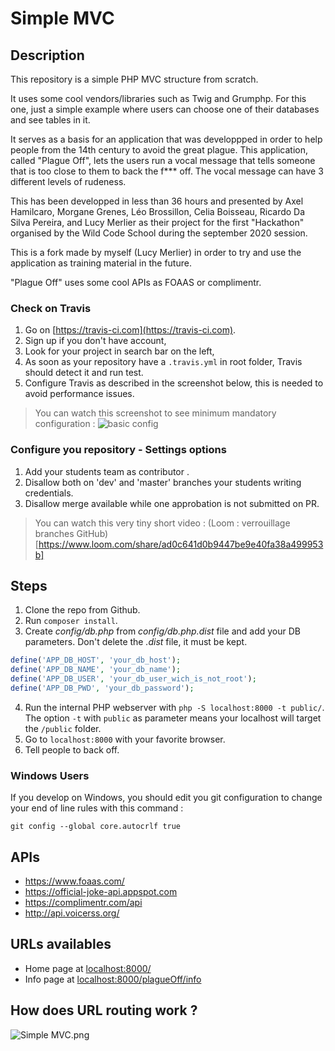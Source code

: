 # Simple MVC

## Description

This repository is a simple PHP MVC structure from scratch.

It uses some cool vendors/libraries such as Twig and Grumphp.
For this one, just a simple example where users can choose one of their databases and see tables in it.

It serves as a basis for an application that was developpped in order to help people from the 14th century to avoid the great plague.
This application, called "Plague Off", lets the users run a vocal message that tells someone that is too close to them to back the f*** off.
The vocal message can have 3 different levels of rudeness.

This has been developped in less than 36 hours and presented by Axel Hamilcaro, Morgane Grenes, Léo Brossillon, Celia Boisseau, Ricardo Da Silva Pereira, and Lucy Merlier as their project for the first "Hackathon" organised by the Wild Code School during the september 2020 session.

This is a fork made by myself (Lucy Merlier) in order to try and use the application as training material in the future.

"Plague Off" uses some cool APIs as FOAAS or complimentr. 

### Check on Travis

1. Go on [https://travis-ci.com](https://travis-ci.com).
2. Sign up if you don't have account,
3. Look for your project in search bar on the left,
4. As soon as your repository have a `.travis.yml` in root folder, Travis should detect it and run test.
5. Configure Travis as described in the screenshot below, this is needed to avoid performance issues.

> You can watch this screenshot to see minimum mandatory configuration : ![basic config](http://images.innoveduc.fr/symfony4/travis-config.png)

### Configure you repository - Settings options

1. Add your students team as contributor .
2. Disallow both on 'dev' and 'master' branches your students writing credentials. 
3. Disallow merge available while one approbation is not submitted on PR.

> You can watch this very tiny short video : (Loom : verrouillage branches GitHub)[https://www.loom.com/share/ad0c641d0b9447be9e40fa38a499953b]

## Steps

1. Clone the repo from Github.
2. Run `composer install`.
3. Create *config/db.php* from *config/db.php.dist* file and add your DB parameters. Don't delete the *.dist* file, it must be kept.
```php
define('APP_DB_HOST', 'your_db_host');
define('APP_DB_NAME', 'your_db_name');
define('APP_DB_USER', 'your_db_user_wich_is_not_root');
define('APP_DB_PWD', 'your_db_password');
```
4. Run the internal PHP webserver with `php -S localhost:8000 -t public/`. The option `-t` with `public` as parameter means your localhost will target the `/public` folder.
5. Go to `localhost:8000` with your favorite browser.
6. Tell people to back off.

### Windows Users

If you develop on Windows, you should edit you git configuration to change your end of line rules with this command :

`git config --global core.autocrlf true`

## APIs
* https://www.foaas.com/
* https://official-joke-api.appspot.com
* https://complimentr.com/api
* http://api.voicerss.org/

## URLs availables

* Home page at [localhost:8000/](localhost:8000/)
* Info page at [localhost:8000/plagueOff/info](localhost:8000/plagueOff/info)

## How does URL routing work ?

![Simple MVC.png](https://raw.githubusercontent.com/WildCodeSchool/simple-mvc/master/Simple%20-%20MVC.png)
